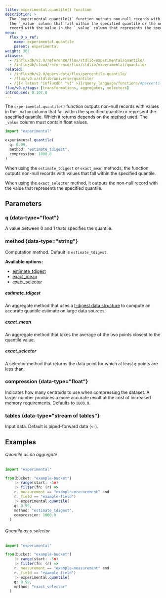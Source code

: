 ```yaml
---
title: experimental.quantile() function
description: >
  The `experimental.quantile()` function outputs non-null records with values in
  the `_value` column that fall within the specified quantile or the non-null
  record with the value in the `_value` column that represents the specified quantile.
menu:
  flux_0_x_ref:
    name: experimental.quantile
    parent: experimental
weight: 302
aliases:
  - /influxdb/v2.0/reference/flux/stdlib/experimental/quantile/
  - /influxdb/cloud/reference/flux/stdlib/experimental/quantile/
related:
  - /influxdb/v2.0/query-data/flux/percentile-quantile/
  - /flux/v0.x/stdlib/universe/quantile/
  - /{{< latest "influxdb" "v1" >}}/query_language/functions/#percentile, InfluxQL – PERCENTILE()
flux/v0.x/tags: [transformations, aggregates, selectors]
introduced: 0.107.0
---
```


The `experimental.quantile()` function outputs non-null records with values in
the `_value` column that fall within the specified quantile or represent the specified quantile.
Which it returns depends on the [method](#method) used.
The `_value` column must contain float values.

```js
import "experimental"

experimental.quantile(
  q: 0.99,
  method: "estimate_tdigest",
  compression: 1000.0
)
```

When using the `estimate_tdigest` or `exact_mean` methods, the function outputs
non-null records with values that fall within the specified quantile.

When using the `exact_selector` method, it outputs the non-null record with the
value that represents the specified quantile.

## Parameters

### q {data-type="float"}
A value between 0 and 1 thats specifies the quantile.

### method {data-type="string"}
Computation method.
Default is `estimate_tdigest`.

**Available options:**

- [estimate_tdigest](#estimate_tdigest)
- [exact_mean](#exact_mean)
- [exact_selector](#exact_selector)

##### estimate_tdigest
An aggregate method that uses a [t-digest data structure](https://github.com/tdunning/t-digest)
to compute an accurate quantile estimate on large data sources.

##### exact_mean
An aggregate method that takes the average of the two points closest to the quantile value.

##### exact_selector
A selector method that returns the data point for which at least `q` points are less than.

### compression {data-type="float"}
Indicates how many centroids to use when compressing the dataset.
A larger number produces a more accurate result at the cost of increased memory requirements.
Defaults to `1000.0`.

### tables {data-type="stream of tables"}
Input data.
Default is piped-forward data (`<-`).

## Examples

###### Quantile as an aggregate
```js
import "experimental"

from(bucket: "example-bucket")
	|> range(start: -5m)
	|> filter(fn: (r) =>
    r._measurement == "example-measurement" and
    r._field == "example-field")
	|> experimental.quantile(
    q: 0.99,
    method: "estimate_tdigest",
    compression: 1000.0
  )
```

###### Quantile as a selector
```js
import "experimental"

from(bucket: "example-bucket")
	|> range(start: -5m)
	|> filter(fn: (r) =>
    r._measurement == "example-measurement" and
    r._field == "example-field")
	|> experimental.quantile(
    q: 0.99,
    method: "exact_selector"
  )
```
